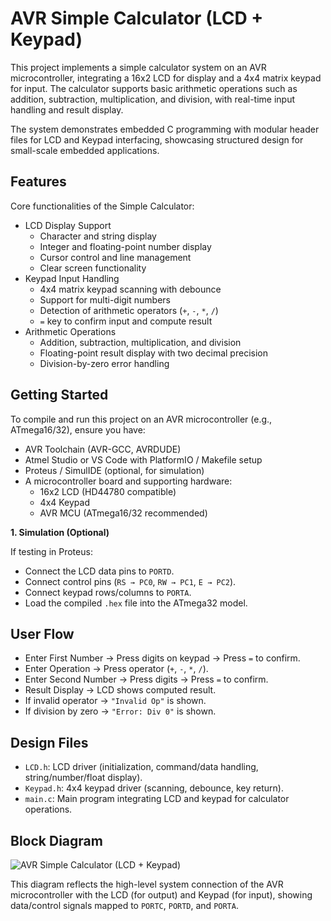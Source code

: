 
# AVR Simple Calculator (LCD + Keypad)

This project implements a simple calculator system on an AVR microcontroller, integrating a 16x2 LCD for display and a 4x4 matrix keypad for input. The calculator supports basic arithmetic operations such as addition, subtraction, multiplication, and division, with real-time input handling and result display.

The system demonstrates embedded C programming with modular header files for LCD and Keypad interfacing, showcasing structured design for small-scale embedded applications.

## Features

Core functionalities of the Simple Calculator:
- LCD Display Support
  - Character and string display
  - Integer and floating-point number display
  - Cursor control and line management
  - Clear screen functionality
- Keypad Input Handling
  - 4x4 matrix keypad scanning with debounce
  - Support for multi-digit numbers
  - Detection of arithmetic operators (`+`, `-`, `*`, `/`)
  - `=` key to confirm input and compute result
- Arithmetic Operations
  - Addition, subtraction, multiplication, and division
  - Floating-point result display with two decimal precision
  - Division-by-zero error handling


## Getting Started

To compile and run this project on an AVR microcontroller (e.g., ATmega16/32), ensure you have:
  - AVR Toolchain (AVR-GCC, AVRDUDE)
  - Atmel Studio or VS Code with PlatformIO / Makefile setup
  - Proteus / SimulIDE (optional, for simulation)
  - A microcontroller board and supporting hardware:
    - 16x2 LCD (HD44780 compatible)
    - 4x4 Keypad
    - AVR MCU (ATmega16/32 recommended)

**1. Simulation (Optional)**

If testing in Proteus:
  - Connect the LCD data pins to `PORTD`.
  - Connect control pins (`RS → PC0`, `RW → PC1`, `E → PC2`).
  - Connect keypad rows/columns to `PORTA`.
  - Load the compiled `.hex` file into the ATmega32 model.

## User Flow

- Enter First Number → Press digits on keypad → Press `=` to confirm.
- Enter Operation → Press operator (`+`, `-`, `*`, `/`).
- Enter Second Number → Press digits → Press `=` to confirm.
- Result Display → LCD shows computed result.
- If invalid operator → `"Invalid Op"` is shown.
- If division by zero → `"Error: Div 0"` is shown.

## Design Files

- `LCD.h`: LCD driver (initialization, command/data handling, string/number/float display).
- `Keypad.h`: 4x4 keypad driver (scanning, debounce, key return).
- `main.c`: Main program integrating LCD and keypad for calculator operations.

## Block Diagram

![AVR Simple Calculator (LCD + Keypad)]([https://github.com/Ziad-Mohamed14/Simple-Calculator-using-ATMEGA32A-Microcontroller/blob/main/Simple_Calculator.SVG])

This diagram reflects the high-level system connection of the AVR microcontroller with the LCD (for output) and Keypad (for input), showing data/control signals mapped to `PORTC`, `PORTD`, and `PORTA`.

